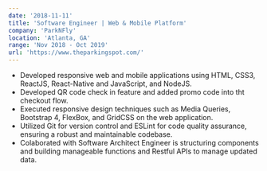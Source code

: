 ```yaml
---
date: '2018-11-11'
title: 'Software Engineer | Web & Mobile Platform'
company: 'ParkNFly'
location: 'Atlanta, GA'
range: 'Nov 2018 - Oct 2019'
url: 'https://www.theparkingspot.com/'
---
```


- Developed responsive web and mobile applications using HTML, CSS3, ReactJS, React-Native and JavaScript, and NodeJS.
- Developed QR code check in feature and added promo code into tht checkout flow.
- Executed responsive design techniques such as Media Queries, Bootstrap 4, FlexBox, and GridCSS on the web application.
- Utilized Git for version control and ESLint for code quality assurance, ensuring a robust and maintainable codebase.
- Colaborated with Software Architect Engineer is structuring components and building manageable functions and Restful APIs to manage updated data.

